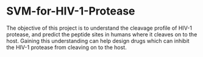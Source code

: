 # SVM-for-HIV-1-Protease
The objective of this project is to understand the cleavage profile of HIV-1 protease, and predict the peptide sites in humans where it cleaves on to the host. Gaining this understanding can help design drugs which can inhibit the HIV-1 protease from cleaving on to the host.
